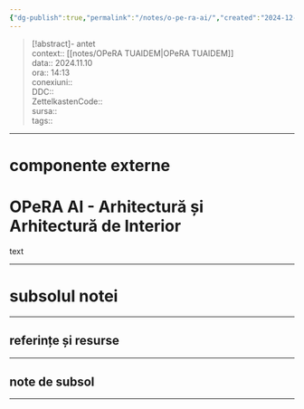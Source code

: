 ```yaml
---
{"dg-publish":true,"permalink":"/notes/o-pe-ra-ai/","created":"2024-12-28T15:39:10.122+02:00","updated":"2024-12-29T17:08:12.645+02:00"}
---
```


> [!abstract]- antet  
> context:: [[notes/OPeRA TUAIDEM\|OPeRA TUAIDEM]]  
> data:: 2024.11.10  
> ora:: 14:13  
> conexiuni::  
> DDC::  
> ZettelkastenCode::  
> sursa::  
> tags::  


---

# componente externe  

  
# OPeRA AI - Arhitectură și Arhitectură de Interior  

text  


---
# subsolul notei
---
## referințe și resurse


---
## note de subsol
---


